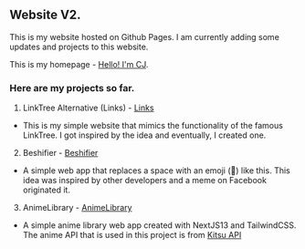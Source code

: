 ## Website V2.

This is my website hosted on Github Pages. I am currently adding some updates and projects to this website.

This is my homepage - <a href="https://cjsabijon.vercel.app/" target="_blank">Hello! I'm CJ</a>.

### Here are my projects so far.
1. LinkTree Alternative (Links) - <a href="https://cjsabijon.vercel.app/links" target="_blank">Links</a>
- This is my simple website that mimics the functionality of the famous LinkTree. I got inspired by the idea and eventually, I created one.
2. Beshifier - <a href="https://cjsabijon.vercel.app/beshifier" target="_blank">Beshifier</a>
- A simple web app that replaces a space with an emoji (🤸) like this. This idea was inspired by other developers and a meme on Facebook originated it.
3. AnimeLibrary - <a href="https://cjsabijon.vercel.app/animelibrary" target="_blank">AnimeLibrary</a>
- A simple anime library web app created with NextJS13 and TailwindCSS. The anime API that is used in this project is from <a href="https://kitsu.docs.apiary.io/#" target="_blank">Kitsu API</a>
